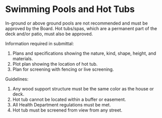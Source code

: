 # Swimming Pools and Hot Tubs

In-ground or above ground pools are not recommended and must be approved by the Board. Hot tubs/spas, which are a permanent part of the deck and/or patio, must also be approved.

Information required in submittal:
1. Plans and specifications showing the nature, kind, shape, height, and materials.
1. Plot plan showing the location of hot tub.
1. Plan for screening with fencing or live screening.

Guidelines:
1. Any wood support structure must be the same color as the house or deck.
1. Hot tub cannot be located within a buffer or easement.
1. All Health Department regulations must be met.
1. Hot tub must be screened from view from any street.

